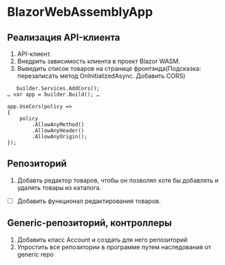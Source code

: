 # BlazorWebAssemblyApp

## Реализация API-клиента

1. API-клиент.
2. Внедрить зависимость клиента в проект Blazor WASM.
3. Выведить список товаров на странице фронтэнда(Подсказка: перезаписать метод OnInitializedAsync. Добавить CORS)
```
   builder.Services.AddCors();
… var app = builder.Build(); …

app.UseCors(policy =>
{
    policy
        .AllowAnyMethod()
        .AllowAnyHeader()
        .AllowAnyOrigin();
});
```


## Репозиторий

1. Добавть редактор товаров, чтобы он позволял хотя бы добавлять и удалять товары из каталога.
- [ ] Добавить функционал редактирования товаров.

## Generic-репозиторий, контроллеры

1. Добавить класс Account и создать для него репозиторий
2. Упростить все репозитории в программе путем наследования от generic repo

